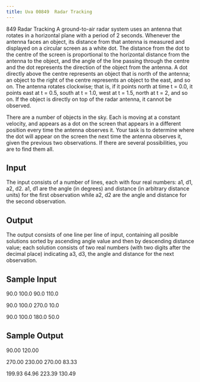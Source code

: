 ```yaml
---
title: Uva 00849  Radar Tracking
---
```


849 Radar Tracking
A ground-to-air radar system uses an antenna that rotates in a horizontal plane with a period of
2 seconds. Whenever the antenna faces an object, its distance from that antenna is measured and
displayed on a circular screen as a white dot. The distance from the dot to the centre of the screen is
proportional to the horizontal distance from the antenna to the object, and the angle of the line passing
through the centre and the dot represents the direction of the object from the antenna. A dot directly
above the centre represents an object that is north of the antenna; an object to the right of the centre
represents an object to the east, and so on. The antenna rotates clockwise; that is, if it points north at
time t = 0.0, it points east at t = 0.5, south at t = 1.0, west at t = 1.5, north at t = 2, and so on. If
the object is directly on top of the radar antenna, it cannot be observed.

There are a number of objects in the sky. Each is moving at a constant velocity, and appears as a
dot on the screen that appears in a different position every time the antenna observes it. Your task is
to determine where the dot will appear on the screen the next time the antenna observes it, given the
previous two observations. If there are several possibilities, you are to find them all.

## Input
The input consists of a number of lines, each with four real numbers: a1, d1, a2, d2. a1, d1 are the angle
(in degrees) and distance (in arbitrary distance units) for the first observation while a2, d2 are the angle
and distance for the second observation.

## Output
The output consists of one line per line of input, containing all posible solutions sorted by ascending
angle value and then by descending distance value; each solution consists of two real numbers (with
two digits after the decimal place) indicating a3, d3, the angle and distance for the next observation.

## Sample Input
<p>90.0 100.0 90.0 110.0</p><p>90.0 100.0 270.0 10.0</p><p>90.0 100.0 180.0 50.0</p><p></p>

## Sample Output
<p>90.00 120.00</p><p>270.00 230.00 270.00 83.33</p><p>199.93 64.96 223.39 130.49</p>